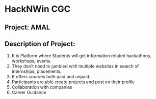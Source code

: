 # HackNWin CGC
## Project: AMAL
## Description of Project:
1) It is Platform where Students will get information related hackathons, workshops, events.
2) They don't need to jumbled with multiple websites in search of internships, placements.
3) It offers courses both paid and unpaid.
4) Participants are able create projects and post on their profile
5) Collaboration with companies
6) Career Guidance 

